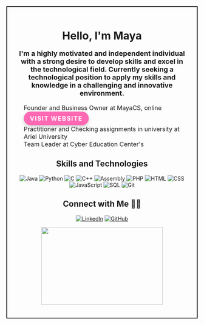 <div style="border: 2px solid black; padding: 20px;">
<h1 align="center">Hello, I'm Maya</h1>

<p align="center" style="font-size: 18px;">
  <b>I'm a highly motivated and independent individual with a strong desire to develop skills and excel in the technological field. Currently seeking a technological position to apply my skills and knowledge in a challenging and innovative environment.</b>
</p>

<ul style="list-style-type: none;">
  <li style="font-size: 16px;">Founder and Business Owner at MayaCS, online <a href="https://mayacs.biz/home" target="_blank" style="display: inline-block; background-color: #FF69B4; color: #FFFFFF; padding: 0.5rem 1rem; border-radius: 30px; text-decoration: none; font-weight: bold; text-transform: uppercase; letter-spacing: 0.1rem; box-shadow: 0px 4px 10px rgba(0, 0, 0, 0.2); transition: all 0.3s ease-in-out;">Visit Website</a></li>
  <li style="font-size: 16px;">Practitioner and Checking assignments in university at Ariel University</li>
  <li style="font-size: 16px;">Team Leader at Cyber Education Center's</li>
</ul>



<h2 align="center">Skills and Technologies</h2>

<p align="center">
  <img src="https://img.shields.io/badge/-Java-007396?style=flat-square&logo=Java&logoColor=white" alt="Java">
  <img src="https://img.shields.io/badge/-Python-3776AB?style=flat-square&logo=Python&logoColor=white" alt="Python">
  <img src="https://img.shields.io/badge/-C-00599C?style=flat-square&logo=C&logoColor=white" alt="C">
  <img src="https://img.shields.io/badge/-C++-00599C?style=flat-square&logo=C%2B%2B&logoColor=white" alt="C++">
  <img src="https://img.shields.io/badge/-Assembly-4B0082?style=flat-square&logo=Assembly&logoColor=white" alt="Assembly">
  <img src="https://img.shields.io/badge/-PHP-777BB4?style=flat-square&logo=PHP&logoColor=white" alt="PHP">
  <img src="https://img.shields.io/badge/-HTML-E34F26?style=flat-square&logo=HTML5&logoColor=white" alt="HTML">
  <img src="https://img.shields.io/badge/-CSS-1572B6?style=flat-square&logo=CSS3&logoColor=white" alt="CSS">
  <img src="https://img.shields.io/badge/-JavaScript-F7DF1E?style=flat-square&logo=JavaScript&logoColor=black" alt="JavaScript">
  <img src="https://img.shields.io/badge/-SQL-4479A1?style=flat-square&logo=MySQL&logoColor=white" alt="SQL">
  <img src="https://img.shields.io/badge/-Git-F05032?style=flat-square&logo=Git&logoColor=white" alt="Git">
</p>

<h2 align="center">Connect with Me 🤝🏼</h2>

<p align="center">
  <a href="https://linkedin.com/in/maya-rom" target="_blank">
    <img src="https://img.shields.io/badge/-Maya%20Rom-blue?style=for-the-badge&logo=Linkedin&logoColor=white&link=https://linkedin.com/in/maya-rom/" alt="LinkedIn"></a>
  <a href="https://github.com/mayarom" target="_blank">
    <img src="https://img.shields.io/badge/-mayarom-black?style=for-the-badge&logo=Github&logoColor=white&link=https://github.com/mayarom/" alt="GitHub"></a>
  <br>
  
</p>

<div align="center">
  <img src="https://media.giphy.com/media/7DzlajZNY5D0I/giphy.gif" width="320" height="205">
  <p><a href="https://giphy.com/gifs/girls-weird-sassy-7DzlajZNY5D0I"></a></p>
</div>
  </div>
  
 
  




